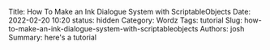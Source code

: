 Title: How To Make an Ink Dialogue System with ScriptableObjects
Date: 2022-02-20 10:20
status: hidden
Category: Wordz
Tags: tutorial
Slug: how-to-make-an-ink-dialogue-system-with-scriptableobjects
Authors: josh
Summary: here's a tutorial
